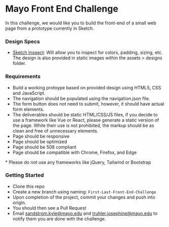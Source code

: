 # Mayo Front End Challenge

In this challenge, we would like you to build the front-end of a small web page from a prototype currently in Sketch.

### Design Specs

-   [Sketch Inspect](https://www.sketch.com/s/7731bba0-4b61-4792-a314-ed06234cc5e4): Will allow you to inspect for colors, padding, sizing, etc.  
    The design is also provided in static images within the assets > designs folder.

### Requirements

-   Build a working protoype based on provided design using HTML5, CSS and JavaScript.
-   The navigation should be populated using the navigation.json file.
-   The form button does not need to submit, however, it should have actual form elements.
-   The deliverables should be static HTML/CSS/JS files, if you decide to use a framework like Vue
    or React, please generate a static version of the page. While their use is not prohibited, the
    markup should be as clean and free of unnecessary elements.
-   Page should be responsive
-   Page should be optimized
-   Page should be 508 compliant
-   Page should be compatible with Chrome, Firefox, and Edge

\* Please do not use any frameworks like jQuery, Tailwind or Bootstrap

### Getting Started

-   Clone this repo
-   Create a new branch using naming: `First-Last-Front-End-Challenge`
-   Upon completion of the project, commit your changes and push into origin.
-   You should then see a Pull Request
-   Email sandstrom.kyle@mayo.edu and truhler.josephine@mayo.edu to notify them you are done with the challenge.
